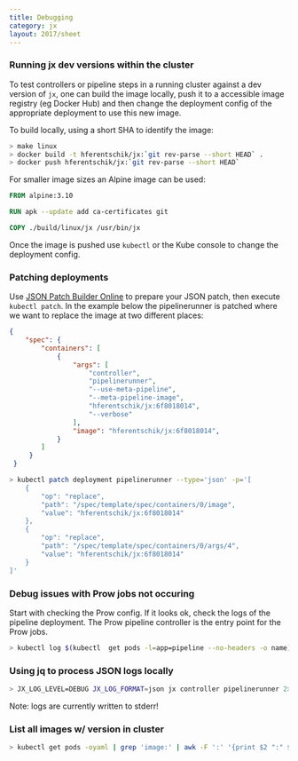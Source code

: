 ```yaml
---
title: Debugging
category: jx
layout: 2017/sheet
---
```


### Running jx dev versions within the cluster

To test controllers or pipeline steps in a running cluster against a dev version of `jx`, one can build the image locally, push it to a accessible image registry (eg Docker Hub) and then change the deployment config of the appropriate deployment to use this new image.

To build locally, using a short SHA to identify the image:

```bash
> make linux
> docker build -t hferentschik/jx:`git rev-parse --short HEAD` .
> docker push hferentschik/jx:`git rev-parse --short HEAD`
```

For smaller image sizes an Alpine image can be used:

```Dockerfile
FROM alpine:3.10

RUN apk --update add ca-certificates git

COPY ./build/linux/jx /usr/bin/jx
```

Once the image is pushed use `kubectl` or the Kube console to change the deployment config.

### Patching deployments 

Use [JSON Patch Builder Online](https://json-patch-builder-online.github.io/) to prepare your JSON patch, then execute `kubectl patch`. In the example below the pipelinerunner is patched where we want to replace the image at two different places:

```json
{
    "spec": {
        "containers": [
            {
                "args": [
                    "controller",
                    "pipelinerunner",
                    "--use-meta-pipeline",
                    "--meta-pipeline-image",
                    "hferentschik/jx:6f8018014",
                    "--verbose"
                ],
                "image": "hferentschik/jx:6f8018014",
            }
        ]
     }
 }                
```

```bash
> kubectl patch deployment pipelinerunner --type='json' -p='[
    {
        "op": "replace",
        "path": "/spec/template/spec/containers/0/image",
        "value": "hferentschik/jx:6f8018014"
    },
    {
        "op": "replace",
        "path": "/spec/template/spec/containers/0/args/4",
        "value": "hferentschik/jx:6f8018014"
    }
]'
```

### Debug issues with Prow jobs not occuring 

Start with checking the Prow config. If it looks ok, check the logs of the pipeline deployment.
The Prow pipeline controller is the entry point for the Prow jobs.

```bash
> kubectl log $(kubectl  get pods -l=app=pipeline --no-headers -o name)
```

### Using jq to process JSON logs locally

```bash
> JX_LOG_LEVEL=DEBUG JX_LOG_FORMAT=json jx controller pipelinerunner 2>&1 | jq 'map_values(if .|tostring|(test("\\[") or test("^{")) then (.|fromjson) else . end)'
```

Note: logs are currently written to stderr!

### List all images w/ version in cluster

```bash
> kubectl get pods -oyaml | grep 'image:' | awk -F ':' '{print $2 ":" $3}' | sort | uniq
```


